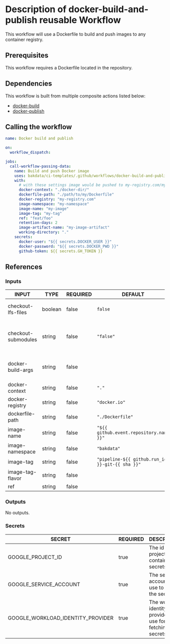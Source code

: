 # Description of docker-build-and-publish reusable Workflow

This workflow will use a Dockerfile to build and push images to any container registry.

## Prerequisites

This workflow requires a Dockerfile located in the repository.

## Dependencies

This workflow is built from multiple composite actions listed below:

- [docker-build](https://github.com/bakdata/ci-templates/tree/main/actions/docker-build)
- [docker-publish](https://github.com/bakdata/ci-templates/tree/main/actions/docker-publish)

## Calling the workflow

```yaml
name: Docker build and publish

on:
  workflow_dispatch:

jobs:
  call-workflow-passing-data:
    name: Build and push Docker image
    uses: bakdata/ci-templates/.github/workflows/docker-build-and-publish.yaml@main
    with:
      # with these settings image would be pushed to my-registry.com/my-namespace/my-image:my-tag
      docker-context: "./docker-dir/"
      dockerfile-path: "./path/to/my/Dockerfile"
      docker-registry: "my-registry.com"
      image-namespace: "my-namespace"
      image-name: "my-image"
      image-tag: "my-tag"
      ref: "feat/foo"
      retention-days: 2
      image-artifact-name: "my-image-artifact"
      working-directory: "."
    secrets:
      docker-user: "${{ secrets.DOCKER_USER }}"
      docker-password: "${{ secrets.DOCKER_PWD }}"
      github-token: ${{ secrets.GH_TOKEN }}
```

## References

### Inputs

<!-- AUTO-DOC-INPUT:START - Do not remove or modify this section -->

| INPUT               | TYPE    | REQUIRED | DEFAULT                                         | DESCRIPTION                                                                                                                              |
| ------------------- | ------- | -------- | ----------------------------------------------- | ---------------------------------------------------------------------------------------------------------------------------------------- |
| checkout-lfs-files  | boolean | false    | `false`                                         | Whether the Git checkout action should resolve LFS files or not. (Default is false)                                                      |
| checkout-submodules | string  | false    | `"false"`                                       | Whether to checkout submodules: `true` to checkout submodules or `recursive` to recursively checkout submodules.                         |
| docker-build-args   | string  | false    |                                                 | List of build-time variables (see https://github.com/docker/build-push-action?tab=readme-ov-file#inputs)                                 |
| docker-context      | string  | false    | `"."`                                           | The docker context.                                                                                                                      |
| docker-registry     | string  | false    | `"docker.io"`                                   | Host where the image should be pushed to.                                                                                                |
| dockerfile-path     | string  | false    | `"./Dockerfile"`                                | Path to the Dockerfile.                                                                                                                  |
| image-name          | string  | false    | `"${{ github.event.repository.name }}"`         | Name of Docker image.                                                                                                                    |
| image-namespace     | string  | false    | `"bakdata"`                                     | Namespace of Docker image.                                                                                                               |
| image-tag           | string  | false    | `"pipeline-${{ github.run_id }}-git-{{ sha }}"` | Tag of Docker image.                                                                                                                     |
| image-tag-flavor    | string  | false    |                                                 | Flavor of Docker image tags. See [docs of metadata-action](https://github.com/docker/metadata-action/blob/v5.6.1/README.md#flavor-input) |
| ref                 | string  | false    |                                                 | Ref name to checkout                                                                                                                     |

<!-- AUTO-DOC-INPUT:END -->

### Outputs

<!-- AUTO-DOC-OUTPUT:START - Do not remove or modify this section -->

No outputs.

<!-- AUTO-DOC-OUTPUT:END -->

### Secrets

<!-- AUTO-DOC-SECRETS:START - Do not remove or modify this section -->

| SECRET                            | REQUIRED | DESCRIPTION                                                |
| --------------------------------- | -------- | ---------------------------------------------------------- |
| GOOGLE_PROJECT_ID                 | true     | The id of the project which contains the secrets           |
| GOOGLE_SERVICE_ACCOUNT            | true     | The service account to use to fetch the secrets            |
| GOOGLE_WORKLOAD_IDENTITY_PROVIDER | true     | The workload identity provider to use for fetching secrets |

<!-- AUTO-DOC-SECRETS:END -->
